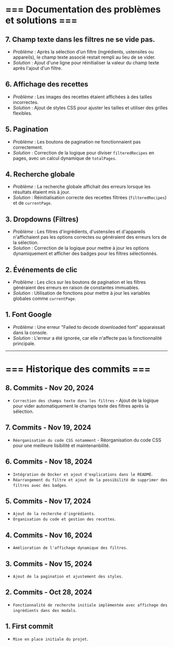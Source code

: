 # === Documentation des problèmes et solutions ===

## 7. Champ texte dans les filtres ne se vide pas.
- *Problème* : Après la sélection d'un filtre (ingrédients, ustensiles ou appareils), le champ texte associé restait rempli au lieu de se vider.
- _Solution_ : Ajout d'une ligne pour réinitialiser la valeur du champ texte après l'ajout d'un filtre. 

## 6. Affichage des recettes
- *Problème* : Les images des recettes étaient affichées à des tailles incorrectes.
- _Solution_ : Ajout de styles CSS pour ajuster les tailles et utiliser des grilles flexibles.

## 5. Pagination
- *Problème* : Les boutons de pagination ne fonctionnaient pas correctement.
- _Solution_ : Correction de la logique pour diviser `filteredRecipes` en pages, avec un calcul dynamique de `totalPages`.

## 4. Recherche globale
- *Problème* : La recherche globale affichait des erreurs lorsque les résultats étaient mis à jour.
- _Solution_ : Réinitialisation correcte des recettes filtrées (`filteredRecipes`) et de `currentPage`.

## 3. Dropdowns (Filtres)
- *Problème* : Les filtres d'ingrédients, d'ustensiles et d'appareils n'affichaient pas les options correctes ou généraient des erreurs lors de la sélection.
- _Solution_ : Correction de la logique pour mettre à jour les options dynamiquement et afficher des badges pour les filtres sélectionnés.

## 2. Événements de clic
- *Problème* : Les clics sur les boutons de pagination et les filtres généraient des erreurs en raison de constantes immuables.
- _Solution_ : Utilisation de fonctions pour mettre à jour les variables globales comme `currentPage`.

## 1. Font Google
- *Problème* : Une erreur "Failed to decode downloaded font" apparaissait dans la console.
- _Solution_ : L'erreur a été ignorée, car elle n'affecte pas la fonctionnalité principale.

___

# === Historique des commits ===

## 8. Commits - Nov 20, 2024
- `Correction des champs texte dans les filtres` - Ajout de la logique pour vider automatiquement le champs texte des filtres après la sélection.

## 7. Commits - Nov 19, 2024
- `Réorganisation du code CSS notamment` - Réorganisation du code CSS pour une meilleure lisibilité et maintenanbilité.

## 6. Commits - Nov 18, 2024
- `Intégration de Docker et ajout d'explications dans le README`.
- `Réarrangement du filtre et ajout de la possibilité de supprimer des filtres avec des badges`.

## 5. Commits - Nov 17, 2024
- `Ajout de la recherche d'ingrédients`.
- `Organisation du code et gestion des recettes`.

## 4. Commits - Nov 16, 2024
- `Amélioration de l'affichage dynamique des filtres`.

## 3. Commits - Nov 15, 2024
- `Ajout de la pagination et ajustement des styles`.

## 2. Commits - Oct 28, 2024
- `Fonctionnalité de recherche initiale implémentée avec affichage des ingrédients dans des modals`.

## 1. First commit
- `Mise en place initiale du projet`.

